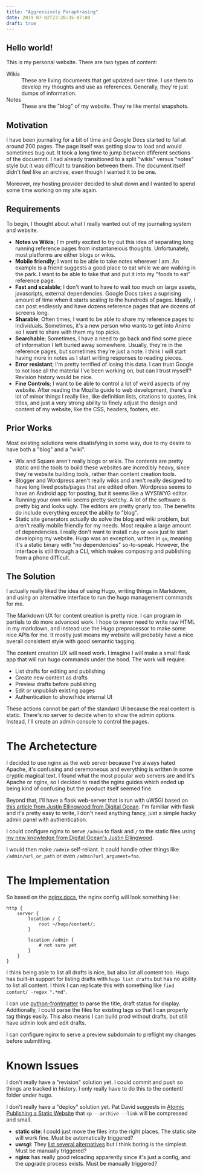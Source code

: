 ```yaml
---
title: "Aggressively Paraphrasing"
date: 2019-07-02T23:26:35-07:00
draft: true
---
```

## Hello world!

This is my personal website.  There are two types of content:

<dl>
<dt>Wikis</dt>
<dd>These are living documents that get updated over time.  I use them to develop my thoughts and use as references.  Generally, they're just dumps of information.</dd>
<dt>Notes</dt>
<dd>These are the "blog" of my website.  They're like mental snapshots.</dd>
</dl>

## Motivation

I have been journaling for a bit of time and Google Docs started to fail at around 200 pages.  The page itself was getting slow to load and would sometimes bug out.  It took a long time to jump between dfiferent sections of the docuemnt.  I had already transitioned to a split "wikis" versus "notes" style but it was difficult to transition between them.  The document itself didn't feel like an archive, even though I wanted it to be one.

Moreover, my hosting provider decided to shut down and I wanted to spend some time working on my site again.

## Requirements

To begin, I thought about what I really wanted out of my journaling system and website.

* **Notes vs Wikis**; I'm pretty excited to try out this idea of separating long running reference pages from instantaneious thoughts.  Unfortunately, most platforms are either blogs or wikis.
* **Mobile friendly**; I want to be able to take notes wherever I am.  An example is a friend suggests a good place to eat while we are walking in the park.  I want to be able to take that and put it into my "foods to eat" reference page.
* **Fast and scalable**; I don't want to have to wait too much on large assets, javascripts, external dependencies.  Google Docs takes a suprising amount of time when it starts scaling to the hundreds of pages.  Ideally, I can post endlessly and have dozens reference pages that are dozens of screens long.
* **Sharable**; Often times, I want to be able to share my reference pages to individuals.  Sometimes, it's a new person who wants to get into Anime so I want to share with them my top picks.
* **Searchable**; Sometimes, I have a need to go back and find some piece of information I left buried away somewhere.  Usually, they're in the reference pages, but sometimes they're just a note.  I think I will start having more in notes as I start writing responses to reading pieces.
* **Error resistant**; I'm pretty terrified of losing this data.  I can trust Google to not lose all the material I've been working on, but can I trust myself?  Revision history would be nice.
* **Fine Controls**; I want to be able to control a lot of weird aspects of my website.  After reading the Mozilla guide to web development, there's a lot of minor things I really like, like definition lists, citations to quotes, link titles, and just a very strong ability to finely adjust the design and content of my website, like the CSS, headers, footers, etc.

## Prior Works

Most existing solutions were disatisfying in some way, due to my desire to have both a "blog" and a "wiki".

* Wix and Square aren't really blogs or wikis.  The contents are pretty static and the tools to build these websites are incredibly heavy, since they're website building tools, rather than content creation tools.
* Blogger and Wordpress aren't really wikis and aren't really designed to have long lived posts/pages that are edited often.  Wordpress seems to have an Android app for posting, but it seems like a WYSIWYG editor.
* Running your own wiki seems pretty sketchy.  A lot of the software is pretty big and looks ugly.  The editors are pretty gnarly too.  The benefits do include everything except the ability to "blog".
* Static site generators actually do solve the blog and wiki problem, but aren't really mobile friendly for my needs.  Most require a large amount of dependencies.  I really don't want to install `ruby` or `node` just to start developing my website.  Hugo was an exception, written in `go`, meaning it's a static binary with "no dependencies" so-to-speak.  However, the interface is still through a CLI, which makes composing and publishing from a phone difficult.

## The Solution

I actually really liked the idea of using Hugo, writing things in Markdown, and using an alternative interface to run the hugo management commands for me.

The Markdown UX for content creation is pretty nice.  I can program in partials to do more advanced work.  I hope to never need to write raw HTML in my markdown, and instead use the Hugo preprocessor to make some nice APIs for me.  It mostly just means my website will probably have a nice overall consistent style with good semantic tagging.

The content creation UX will need work.  I imagine I will make a small flask app that will run hugo commands under the hood.  The work will require:

* List drafts for editing and publishing
* Create new content as drafts
* Preview drafts before publishing
* Edit or unpublish existing pages
* Authentication to show/hide internal UI

These actions cannot be part of the standard UI because the real content is static.  There's no server to decide when to show the admin options.  Instead, I'll create an admin console to control the pages.

# The Archetecture

I decided to use nginx as the web server because I've always hated Apache, it's confusing and ceremoneous and everything is written in some cryptic magical text.  I found what the most popular web servers are and it's Apache or nginx, so I decided to read the nginx guides which ended up being kind of confusing but the product itself seemed fine.

Beyond that, I'll have a flask web-server that is run with uWSGI based on [this article from Justin Ellingwood from Digital Ocean](https://www.digitalocean.com/community/tutorials/how-to-serve-flask-applications-with-uwsgi-and-nginx-on-ubuntu-14-04 "How To Serve Flask Applications with uWSGI and Nginx on Ubuntu 14.04").  I'm familiar with flask and it's pretty easy to write, I don't need anything fancy, just a simple hacky admin panel with authentication.

I could configure nginx to serve `/admin` to flask and `/` to the static files using [my new knowledge from Digital Ocean's Justin Ellingwood](https://www.digitalocean.com/community/tutorials/understanding-nginx-server-and-location-block-selection-algorithms "Understanding Nginx Server and Location Block Selection Algorithms").

I would then make `/admin` self-reliant.  It could handle other things like `/admin/url_or_path` or even `/admin?url_argument=foo`.

# The Implementation

So based on the [nginx docs](https://www.nginx.com/resources/wiki/start/index.html), the nginx config will look something like:

```
http {
    server {
        location / {
            root ~/hugo/content/;
        }

        location /admin {
            # not sure yet
        }
    }
}
```

I think being able to list all drafts is nice, but also list all content too.  Hugo has built-in support for listing drafts with `hugo list drafts` but has no ability to list all content.  I think I can replicate this with something like `find content/ -regex ".*md"`.

I can use [python-frontmatter](https://pypi.org/project/python-frontmatter/ "python-frontmatter on pypi") to parse the title, draft status for display.  Additionally, I could parse the files for existing tags so that I can properly tag things easily.  This also means I can build prod without drafts, but still have admin look and edit drafts.

I can configure nginx to serve a preview subdomain to preflight my changes before submitting.

# Known Issues

I don't really have a "revision" solution yet.  I could commit and push so things are tracked in history.  I only really have to do this to the content/ folder under hugo.

I don't really have a "deploy" solution yet.  Pat David suggests in [Atomic Publishing a Static Website](https://patdavid.net/2017/04/atomic-publishing-a-static-website/) that `cp --archive --link` will be compressed and small.  

* **static site**: I could just move the files into the right places.  The static site will work fine.  Must be automatically triggered?
* **uwsgi**: They [list several alternatives](https://uwsgi-docs.readthedocs.io/en/latest/articles/TheArtOfGracefulReloading.html#standard-default-boring-graceful-reload-aka-sighup) but I think boring is the simplest.  Must be manually triggered?
* **nginx** has really good reloading apparently since it's just a config, and the upgrade process exists.  Must be manually triggered?
